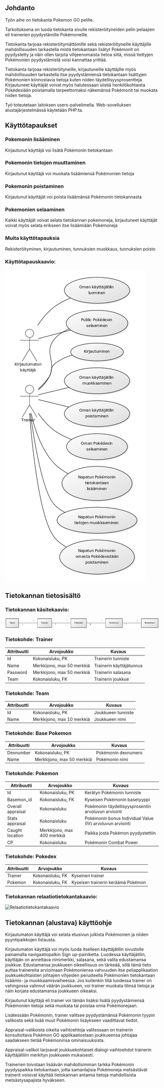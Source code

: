 ## Johdanto

Työn aihe on tietokanta Pokemon GO pelille.

Tarkoituksena on luoda tietokanta sivulle rekisteröityneiden pelin pelaajien eli trainerien pyydystämille Pokémoneille.

Tietokanta tarjoaa rekisteröitymättömille sekä rekisteröityneille käyttäjille mahdollisuuden tarkastella mistä tietokantaan lisätyt Pokémonit on pyydystetty ja näin ollen tarjota
vihjeenomaista tietoa siitä, missä tiettyjen Pokémonien pyydystämistä voisi kannattaa yrittää.

Tietokanta tarjoaa rekisteröityneille, kirjautuneille käyttäjille myös mahdollisuuden tarkastella itse pyydystämiensä tietokantaan lisättyjen Pokémonien kiinnostavia tietoja kuten niiden
täydellisyysprosentteja. Kirjautuneet käyttäjät voivat myös halutessaan siistiä henkilökohtaista Pokédexiään poistamalla tarpeettomaksi näkemänsä Pokémonit tai muokata niiden tietoja.

Työ toteutetaan laitoksen users-palvelimella. Web-sovelluksen alustajärjestelmässä käytetään PHP:ta.

## Käyttötapaukset

### Pokemonin lisääminen
  Kirjautunut käyttäjä voi lisätä Pokémonin tietokantaan

### Pokemonin tietojen muuttaminen
  Kirjautunut käyttäjä voi muokata lisäämiensä Pokémonien tietoja

### Pokemonin poistaminen
  Kirjautunut käyttäjät voi poista lisäämänsä Pokémonin tietokannasta

### Pokemonien selaaminen
  Kaikki käyttäjät voivat selata tietokannan pokemoneja, kirjautuneet käyttäjät voivat myös selata erikseen itse lisäämiään Pokémoneja

### Muita käyttötapauksia
  Rekisteröityminen, kirjautuminen, tunnuksien muokkaus, tunnuksien poisto

### Käyttötapauskaavio:

![Kayttotapauskaavio](kayttotapauskaavio.png)

## Tietokannan tietosisältö

### Tietokannan käsitekaavio:

![Kasitekaavio](kasitekaavio_v2.png)

### Tietokohde: Trainer
Attribuutti | Arvojoukko | Kuvaus
-------- | ------ | ------
Id | Kokonaisluku, PK | Trainerin tunniste
Name | Merkkijono, max 50 merkkiä | Trainerin käyttäjätunnus
Password | Merkkijono, max 50 merkkiä | Trainerin salasana
Team | Kokonaisluku, FK | Trainerin joukkue

### Tietokohde: Team
Attribuutti | Arvojoukko | Kuvaus
-------- | ----------| ---------
Id | Kokonaisluku, PK | Joukkueen tunniste
Name | Merkkijono, max 10 merkkiä | Joukkueen nimi

### Tietokohde: Base Pokemon
Attribuutti | Arvojoukko | Kuvaus
------- | -------- | -------
Dexnumber | Kokonaisluku, PK | Pokémonin dexnumero
Name | Merkkijono, max 50 merkkiä | Pokémonin nimi

### Tietokohde: Pokemon
Attribuutti | Arvojoukko | Kuvaus
------| ---------| -------
Id | Kokonaisluku, PK | Kerätyn Pokémonin tunniste
Basemon_id | Kokonaisluku, FK | Kyseisen Pokémonin basetyyppi
Overall appraisal | Kokonaisluku | Pokémonin täydellisyysprosentin arvoluvun arviointi
Stats appraisal | Kokonaisluku | Pokémonin bonus Individual Value (IV) arvoluvun arviointi
Caught location | Merkkijono, max 400 merkkiä | Paikka josta Pokémon pyydystettiin
CP | Kokonaisluku | Pokémonin Combat Power 

### Tietokohde: Pokedex
Attribuutti | Arvojoukko | Kuvaus
------ | ------ | ------
Trainer | Kokonaisluku, FK | Kyseinen trainer
Pokemon | Kokonaisluku, FK | Kyseisen trainerin keräämä Pokémon

### Tietokannan relaatiotietokantakaavio:

![Relaatiotietokantakaavio](relaatiotietokantakaavio.png)

## Tietokannan (alustava) käyttöohje

Kirjautumaton käyttäjä voi selata etusivun julkista Pokémonien ja niiden pyyntipaikkojen listausta.

Kirjautumaton käyttäjä voi myös luoda itselleen käyttäjätilin sivustolle painamalla navigaatiopalkin Sign up-painiketta.
Luodessa käyttäjätilin, käyttäjän on annettava nimimerkki, salasana, sekä valita edustamansa joukkue.
Edustamansa joukkueen oikeellisuus on tärkeää, sillä tämä tieto auttaa trainereita arvioimaan Pokémoniensa vahvuuden itse peliapplikaation joukkuekohtaisten johtajien vihjeiden perusteella Pokémonien tietokantaan lisäämis- ja muokkaamisvaiheessa.
Jos kuitenkin tiliä luodessa trainer on vahingossa valinnut väärän joukkueen, voi trainer muokata tilinsä tietoja ja näin korjata edustamansa joukkueen oikeaksi.

Kirjautunut käyttäjä eli trainer voi tämän lisäksi lisätä pyydystämiensä Pokémonien tietoja sekä muokata tai poistaa omia Pokémonejaan.

Lisätessään Pokémonin, trainer valitsee pyydystämänsä Pokémonin tyypin valikosta sekä lisää muut Pokémonin lisäykseen vaadittavat tiedot.

Appraisal-valikoista oikeita vaihtoehtoja valitessaan on trainerin konsultoitava Pokémon GO applikaatiostaan joukkueensa johtajaa saadakseen tietää Pokémoninsa ominaisuuksista.

Appraisal-valikot tarjoavat joukkuekohtaiset dialogi-vaihtoehdot trainerin käyttäjätiliin merkityn joukkueen mukaisesti.

Trainerien toivotaan lisäävän mahdollisimman tarkka Pokémonin pyydyspaikka tietokantaan, jotta samanlajisia Pokémoneja metsästävät trainerit voisivat käyttää tietokannan antamia tietoja mahdollisista metsästysapajista hyväkseen.




